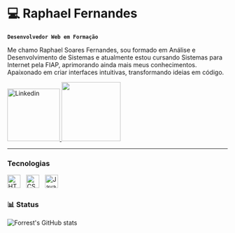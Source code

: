 # 💻 Raphael Fernandes

**`Desenvolvedor Web em Formação`**

Me chamo Raphael Soares Fernandes, sou formado em Análise e Desenvolvimento de Sistemas e atualmente estou cursando Sistemas para Internet pela FIAP, aprimorando ainda mais meus conhecimentos. Apaixonado em criar interfaces intuitivas, transformando ideias em código.

   <p align="left">
      <a href="https://www.linkedin.com/in/raphael-fernandes-12333515b/" target="_blank">
    <img alt="Linkedin" title="Me siga no linkedin" src="https://custom-icon-badges.demolab.com/badge/LinkedIn-0A66C2?logo=linkedin-white&logoColor=fff" width = "120">
  </a>
  <a href="https://www.instagram.com/raphafrns_?igsh=dzhlbTVmb2V0ZDBt&utm_source=qr" target="_blank">
    <img src="https://img.shields.io/badge/Instagram-%23E4405F.svg?logo=Instagram&logoColor=white" width = "135">
  </a>
   </p>

---

###  Tecnologias


<img align="left" alt="HTML" width="30px" style="padding-right:10px;" src="https://cdn.jsdelivr.net/gh/devicons/devicon/icons/html5/html5-plain.svg" />
<img align="left" alt="CSS" width="30px" style="padding-right:10px;" src="https://cdn.jsdelivr.net/gh/devicons/devicon/icons/css3/css3-plain.svg" />
<img align="left" alt="JavaScript" width="30px" style="padding-right:10px;" src="https://cdn.jsdelivr.net/gh/devicons/devicon/icons/javascript/javascript-plain.svg" />

<br />

<br>

### 📊 Status

![Forrest's GitHub stats](https://github-readme-stats.vercel.app/api?username=RaphaelSF11&show_icons=true&theme=slateorange)

#
